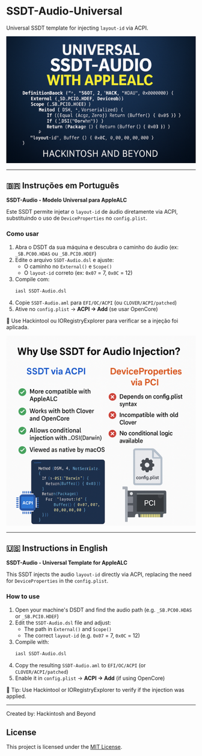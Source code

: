 # SSDT-Audio-Universal

Universal SSDT template for injecting `layout-id` via ACPI.

![Preview](SSDT-Audio-Universal/1-Imagem.png)

---

## :brazil: Instruções em Português

**SSDT-Audio - Modelo Universal para AppleALC**

Este SSDT permite injetar o `layout-id` de áudio diretamente via ACPI, substituindo o uso de `DeviceProperties` no `config.plist`.

### Como usar
1. Abra o DSDT da sua máquina e descubra o caminho do áudio (ex: `_SB.PC00.HDAS` ou `_SB.PCI0.HDEF`)
2. Edite o arquivo `SSDT-Audio.dsl` e ajuste:
   - O caminho no `External()` e `Scope()`
   - O `layout-id` correto (ex: `0x07` = 7, `0x0C` = 12)
3. Compile com:
   ```bash
   iasl SSDT-Audio.dsl
   ```
4. Copie `SSDT-Audio.aml` para `EFI/OC/ACPI` (ou `CLOVER/ACPI/patched`)
5. Ative no `config.plist` → **ACPI → Add** (se usar OpenCore)

🎯 Use Hackintool ou IORegistryExplorer para verificar se a injeção foi aplicada.

![Verificação](SSDT-Audio-Universal/2-Imagem.png)

---

## :us: Instructions in English

**SSDT-Audio - Universal Template for AppleALC**

This SSDT injects the audio `layout-id` directly via ACPI, replacing the need for `DeviceProperties` in the `config.plist`.

### How to use
1. Open your machine's DSDT and find the audio path (e.g. `_SB.PC00.HDAS` or `_SB.PCI0.HDEF`)
2. Edit the `SSDT-Audio.dsl` file and adjust:
   - The path in `External()` and `Scope()`
   - The correct `layout-id` (e.g. `0x07` = 7, `0x0C` = 12)
3. Compile with:
   ```bash
   iasl SSDT-Audio.dsl
   ```
4. Copy the resulting `SSDT-Audio.aml` to `EFI/OC/ACPI` (or `CLOVER/ACPI/patched`)
5. Enable it in `config.plist` → **ACPI → Add** (if using OpenCore)

🎯 Tip: Use Hackintool or IORegistryExplorer to verify if the injection was applied.

---

Created by: Hackintosh and Beyond

## License
This project is licensed under the [MIT License](LICENSE).

